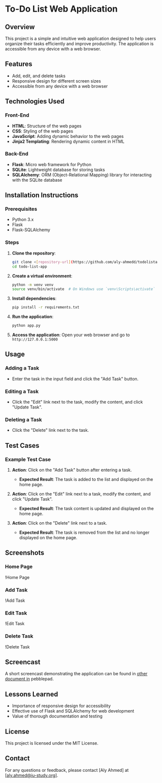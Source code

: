 # To-Do List Web Application

## Overview
This project is a simple and intuitive web application designed to help users organize their tasks efficiently and improve productivity. The application is accessible from any device with a web browser.

## Features
- Add, edit, and delete tasks
- Responsive design for different screen sizes
- Accessible from any device with a web browser

## Technologies Used
### Front-End
- **HTML**: Structure of the web pages
- **CSS**: Styling of the web pages
- **JavaScript**: Adding dynamic behavior to the web pages
- **Jinja2 Templating**: Rendering dynamic content in HTML

### Back-End
- **Flask**: Micro web framework for Python
- **SQLite**: Lightweight database for storing tasks
- **SQLAlchemy**: ORM (Object-Relational Mapping) library for interacting with the SQLite database

## Installation Instructions
### Prerequisites
- Python 3.x
- Flask
- Flask-SQLAlchemy

### Steps
1. **Clone the repository**:
    ```bash
    git clone <[repository-url](https://github.com/aly-ahmedd/todolistapp.git)>
    cd todo-list-app
    ```

2. **Create a virtual environment**:
    ```bash
    python -m venv venv
    source venv/bin/activate  # On Windows use `venv\Scripts\activate`
    ```

3. **Install dependencies**:
    ```bash
    pip install -r requirements.txt
    ```

4. **Run the application**:
    ```bash
    python app.py
    ```

5. **Access the application**:
    Open your web browser and go to `http://127.0.0.1:5000`

## Usage
### Adding a Task
- Enter the task in the input field and click the "Add Task" button.

### Editing a Task
- Click the "Edit" link next to the task, modify the content, and click "Update Task".

### Deleting a Task
- Click the "Delete" link next to the task.

## Test Cases
### Example Test Case
1. **Action**: Click on the "Add Task" button after entering a task.
   - **Expected Result**: The task is added to the list and displayed on the home page.

2. **Action**: Click on the "Edit" link next to a task, modify the content, and click "Update Task".
   - **Expected Result**: The task content is updated and displayed on the home page.

3. **Action**: Click on the "Delete" link next to a task.
   - **Expected Result**: The task is removed from the list and no longer displayed on the home page.

## Screenshots
### Home Page
!Home Page

### Add Task
!Add Task

### Edit Task
!Edit Task

### Delete Task
!Delete Task

## Screencast
A short screencast demonstrating the application can be found in [other document in](https://atlas.pebblepad.co.uk/atlasspa/#/viewer/3361129/17424526780000000/38rHfM7zph7WmfH6HG4zn3gmxM?historyId=BUC2yblTgG&navId=F12D2AEC1ABAB99EA6E5505DC424190F) pebblepad.

## Lessons Learned
- Importance of responsive design for accessibility
- Effective use of Flask and SQLAlchemy for web development
- Value of thorough documentation and testing

## License
This project is licensed under the MIT License.

## Contact
For any questions or feedback, please contact [Aly Ahmed] at [aly.ahmed@iu-study.org].

